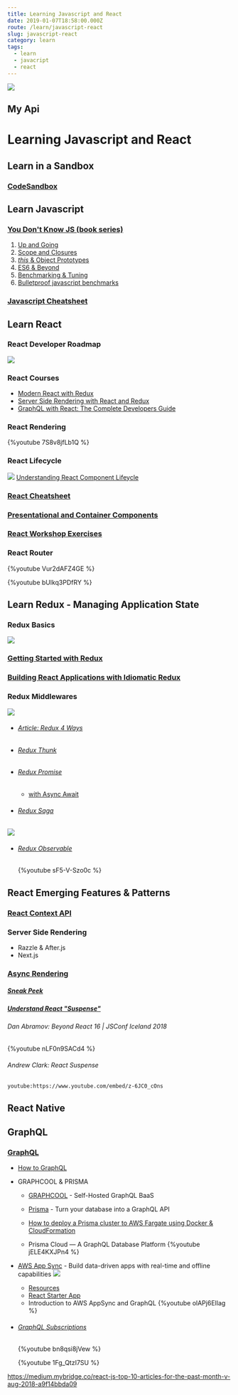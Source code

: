 ```yaml
---
title: Learning Javascript and React
date: 2019-01-07T18:58:00.000Z
route: /learn/javascript-react
slug: javascript-react
category: learn
tags:
  - learn
  - javacript
  - react
---
```

![](/img/logo_1024.png)

## My Api

Learning Javascript and React
==

## Learn in a Sandbox

### [CodeSandbox](https://codesandbox.io/)

## Learn Javascript

### [You Don't Know JS (book series)](https://github.com/getify/You-Dont-Know-JS/blob/master/README.md)

1. [Up and Going](https://github.com/getify/You-Dont-Know-JS/blob/master/up%20&%20going/README.md#you-dont-know-js-up--going)
2. [Scope and Closures](https://github.com/getify/You-Dont-Know-JS/blob/master/scope%20&%20closures/README.md#you-dont-know-js-scope--closures)
3. [_this_ & Object Prototypes](https://github.com/getify/You-Dont-Know-JS/blob/master/this%20&%20object%20prototypes/README.md#you-dont-know-js-this--object-prototypes)
4. [ES6 & Beyond](https://github.com/getify/You-Dont-Know-JS/tree/master/es6%20%26%20beyond)
5. [Benchmarking & Tuning](https://github.com/getify/You-Dont-Know-JS/blob/master/async%20%26%20performance/ch6.md)
6. [Bulletproof javascript benchmarks](https://calendar.perfplanet.com/2010/bulletproof-javascript-benchmarks/)

### [Javascript Cheatsheet](https://github.com/DrkSephy/es6-cheatsheet)

## Learn React

### React Developer Roadmap

![](https://github.com/adam-golab/react-developer-roadmap/raw/master/roadmap.png)

### React Courses

* [Modern React with Redux](https://www.udemy.com/react-redux/)
* [Server Side Rendering with React and Redux](https://www.udemy.com/server-side-rendering-with-react-and-redux/)
* [GraphQL with React: The Complete Developers Guide](https://www.udemy.com/graphql-with-react-course/)

### React Rendering

{%youtube 7S8v8jfLb1Q %}

### React Lifecycle

![](https://i.imgur.com/ipSkur0.png)
[Understanding React Component Lifeycle](https://medium.com/@baphemot/understanding-reactjs-component-life-cycle-823a640b3e8d)

### [React Cheatsheet](https://reactcheatsheet.com/)

### [Presentational and Container Components](https://medium.com/@dan_abramov/smart-and-dumb-components-7ca2f9a7c7d0)

### [React Workshop Exercises](https://github.com/ReactTraining/react-workshop/tree/master/subjects)

### React Router

{%youtube Vur2dAFZ4GE %}

{%youtube bUlkq3PDfRY %}

## Learn Redux - Managing Application State

### Redux Basics

![](https://raw.githubusercontent.com/ReactTraining/react-workshop/master/slides/Redux.gif)

### [Getting Started with Redux](https://egghead.io/courses/getting-started-with-redux)
### [Building React Applications with Idiomatic Redux](https://egghead.io/courses/building-react-applications-with-idiomatic-redux)

### Redux Middlewares


![](https://i.imgur.com/HVskLcj.gif)

* ###### [Article: Redux 4 Ways](https://medium.com/react-native-training/redux-4-ways-95a130da0cdc)
* ###### [Redux Thunk](https://github.com/gaearon/redux-thunk)
* ###### [Redux Promise](https://github.com/pburtchaell/redux-promise-middleware)
    * [with Async Await](https://github.com/pburtchaell/redux-promise-middleware/blob/master/docs/guides/async-await.md)
* ###### [Redux Saga](https://redux-saga.js.org/docs/introduction/BeginnerTutorial.html)

![](https://resizer.yalantis.com/w770/uploads/ckeditor/pictures/2602/content_002.jpg)

* ###### [Redux Observable](https://github.com/redux-observable/redux-observable)
    {%youtube sF5-V-Szo0c %}






## React Emerging Features & Patterns


### [React Context API](https://medium.com/dailyjs/reacts-%EF%B8%8F-new-context-api-70c9fe01596b)



### Server Side Rendering

- Razzle & After.js
- Next.js

### [Async Rendering](https://reactjs.org/blog/2018/03/27/update-on-async-rendering.html)

##### [Sneak Peek](https://reactjs.org/blog/2018/03/01/sneak-peek-beyond-react-16.html)

##### [Understand React "Suspense"](https://medium.com/@baphemot/understanding-react-suspense-1c73b4b0b1e6)


###### Dan Abramov: Beyond React 16 | JSConf Iceland 2018 
{%youtube nLF0n9SACd4 %}

###### Andrew Clark: React Suspense 
`youtube:https://www.youtube.com/embed/z-6JC0_cOns`


## React Native

## GraphQL

### [GraphQL](http://graphql.org/)

- [How to GraphQL](https://www.howtographql.com/)

- GRAPHCOOL & PRISMA

    - [GRAPHCOOL](https://graph.cool) - Self-Hosted GraphQL BaaS
    - [Prisma](https://www.prisma.io/) - Turn your database into a GraphQL API

    - [How to deploy a Prisma cluster to AWS Fargate using Docker & CloudFormation](https://blog.graph.cool/how-to-deploy-a-prisma-cluster-to-aws-fargate-using-docker-cloudformation-293aa8727b89)

    - Prisma Cloud — A GraphQL Database Platform
    {%youtube jELE4KXJPn4 %} 
    
- [AWS App Sync](https://aws.amazon.com/appsync/) - Build data-driven apps with real-time and offline capabilities
![](https://d1.awsstatic.com/products/AWS-mobile/DeepDish/Flow_Diagrams_Reinvent_DeepDish_112617_CM_2.6baa23c6cda3a8510bfaff069f2375d955dd2ca6.png) 
    - [Resources](https://aws.amazon.com/appsync/resources/)
    - [React Starter App](https://github.com/aws-samples/aws-mobile-appsync-events-starter-react)
    - Introduction to AWS AppSync and GraphQL
    {%youtube olAPj6EIlag %}
    


- ###### [GraphQL Subscriptions](https://www.apollographql.com/docs/react/advanced/subscriptions.html)
    
    {%youtube bn8qsi8jVew %}

    {%youtube 1Fg_QtzI7SU %}


https://medium.mybridge.co/react-js-top-10-articles-for-the-past-month-v-aug-2018-a9f14bbda09













